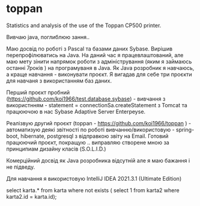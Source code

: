 # toppan
Statistics and analysis of the use of the Toppan CP500 printer.

Вивчаю java, поглиблюю зання..

Маю досвід по роботі з Pascal та базами даних Sybase. 
Вирішив перепрофілюватись на Java.
На даний час я працевлаштований, але маю мету зінити напрямок роботи з адміністрування (яким я займаюсь останні 7років ) 
на програмуваня в Java.
Як Java розробник я навчаюсь, а краще навчання - виконувати проєкт. 
Я вигадав для себе три проєкти для навчаня з використанням баз даних. 

Перший проєкт пробний (https://github.com/koi1966/test.database.sybase) - 
вивчання з використнням - statement = connectionSa.createStatement 
з Tomcat та працюючою в нас Sybase Adaptive Server Enterpeyse.

Реалізвую другий проєкт (toppan - https://github.com/koi1966/toppan ) - aвтоматизую деякі звітності по роботі 
вивчанню/використовую - spring-boot, hibernate, postgresql з відправкою звіту на Email. 
Готовий працюючий проєкт, покращую .. виправляю створене мною за принципиам дизайну класів (S.O.L.I.D.)

Комерційний досвід як Java розробника відсутній але я маю бажання і не підведу.

Для навчання я використовую IntelliJ IDEA 2021.3.1 (Ultimate Edition)


select karta.*
from karta
where not exists (
select 1
from karta2
where karta2.id = karta.id);